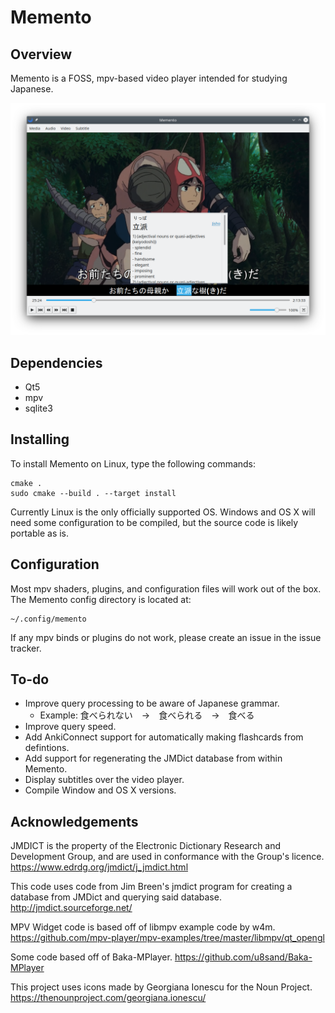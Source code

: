# Memento

## Overview

Memento is a FOSS, mpv-based video player intended for studying Japanese.

![image info](example.png)

## Dependencies

* Qt5
* mpv
* sqlite3

## Installing

To install Memento on Linux, type the following commands:

```
cmake .
sudo cmake --build . --target install
```

Currently Linux is the only officially supported OS. Windows and OS X will need
some configuration to be compiled, but the source code is likely portable as is.

## Configuration

Most mpv shaders, plugins, and configuration files will work out of the box.
The Memento config directory is located at:

```
~/.config/memento
```

If any mpv binds or plugins do not work, please create an issue in the issue
tracker.

## To-do

* Improve query processing to be aware of Japanese grammar.
    * Example: 食べられない　→　食べられる　→　食べる
* Improve query speed.
* Add AnkiConnect support for automatically making flashcards from defintions.
* Add support for regenerating the JMDict database from within Memento.
* Display subtitles over the video player.
* Compile Window and OS X versions.

## Acknowledgements

JMDICT is the property of the Electronic Dictionary Research and Development
Group, and are used in conformance with the Group's licence.
https://www.edrdg.org/jmdict/j_jmdict.html

This code uses code from Jim Breen's jmdict program for creating a database from
JMDict and querying said database.
http://jmdict.sourceforge.net/

MPV Widget code is based off of libmpv example code by w4m.
https://github.com/mpv-player/mpv-examples/tree/master/libmpv/qt_opengl

Some code based off of Baka-MPlayer.
https://github.com/u8sand/Baka-MPlayer

This project uses icons made by Georgiana Ionescu for the Noun Project.
https://thenounproject.com/georgiana.ionescu/